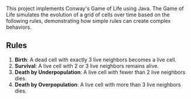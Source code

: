 This project implements Conway's Game of Life using Java. The Game of Life simulates the evolution of a grid of cells over time based on the following rules, demonstrating how simple rules can create complex behaviors.

## Rules

1. **Birth**: A dead cell with exactly 3 live neighbors becomes a live cell.
2. **Survival**: A live cell with 2 or 3 live neighbors remains alive.
3. **Death by Underpopulation**: A live cell with fewer than 2 live neighbors dies.
4. **Death by Overpopulation**: A live cell with more than 3 live neighbors dies.